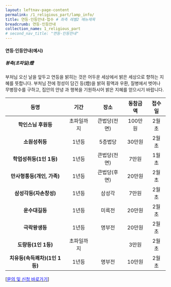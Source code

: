 ```yaml
---
layout: leftnav-page-content
permalink: /1_religious_part/lamp_info/
title: 연등·인등안내·접수 # 좌측 레벨2 메뉴제목
breadcrumb: 연등·인등안내 
collection_name: 1_religious_part
# second_nav_title: "연등·인등안내" 
---
```


#### 연등·인등안내(예시)

##### **봉축(초파일)燈**

부처님 오신 날을 앞두고 연등을 밝히는 것은 어두운 세상에서 밝은 세상으로 향하는 지혜를 뜻합니다. 부처님 전에 정성이 담긴 등(燈)을 밝혀 횡액과 우환, 질병에서 벗어나 무병장수를 구하고, 집안의 안녕 과 행복을 기원하시어 밝은 지혜를 얻으시기 바랍니다.

|등명	|기간	|장소	|동참금액	|접수일|
|:-:|:-:|:-:|:-:|:-:|
|**학인스님 후원등**|	초파일까지|	큰법당(전면)|	100만원|	2월 초|
|**소원성취등**|	1년등|	5층법당|	30만원	|2월 초|
|**학업성취등(1인 1등)**|	1년등|	큰법당(전면)|	7만원|	1월 초|
|**만사형통등(개인, 가족)**|	1년등|	큰법당(후면)|	20만원	|2월 초|
|**삼성각등(자손창성)**|	1년등|	삼성각|	7만원|	2월 초|
|**운수대길등**|	1년등|	미륵전|	20만원|	2월 초|
|**극락왕생등**|	1년등|	명부전|	20만원|	2월 초|
|**도량등(1인 1등)**|	초파일까지| |	3만원|	2월 초|
|**치유등(속득쾌차)(1인 1등)**|	1년등| 명부전|	10만원|	2월 초|

[[<span style="color:blue">문의 및 신청 바로가기</span>] ](/1_0_templeNews/questions/)

<!-- ##### 인등

|**등명**|기간	|**장소**|동참금액	|접수일|
|:-:|:-:|:-:|:-:|:-:|
| **1년 (1인, 부부는 1인 1등)**|	|법당, 삼성각, 신중단|	10만원|종무소 문의<br>(+82 042-488-7209)|
| **학인스님후원등** | 	| 큰법당(전면)| 종무소 문의|종무소 문의<br>(+82 042-488-7209)|
| 사업자(사업번창) |	| |   |   |
|  학업성취 | |   |   |	|
| **개인(만사형통, 건강발원)** |	| 큰법당(후면)| 종무소 문의|종무소 문의<br>(+82 042-488-7209)|
|  가족(만사형통, 건강발원)| |   |   |	|
| **치유(속득쾌차)** |	|명부전 | 종무소 문의|종무소 문의<br>(+82 042-488-7209)|
|  영가(극락왕생)| |   |   |	|
| **소원성취** |	| 5층법당| 종무소 문의|종무소 문의<br>(+82 042-488-7209)|
|  삼성각(자손창성)| |   |   |	|
| **인등공양** |	| 신법당 부처님전| 종무소 문의|종무소 문의<br>(+82 042-488-7209)|
|  |   |   |   |	| -->
